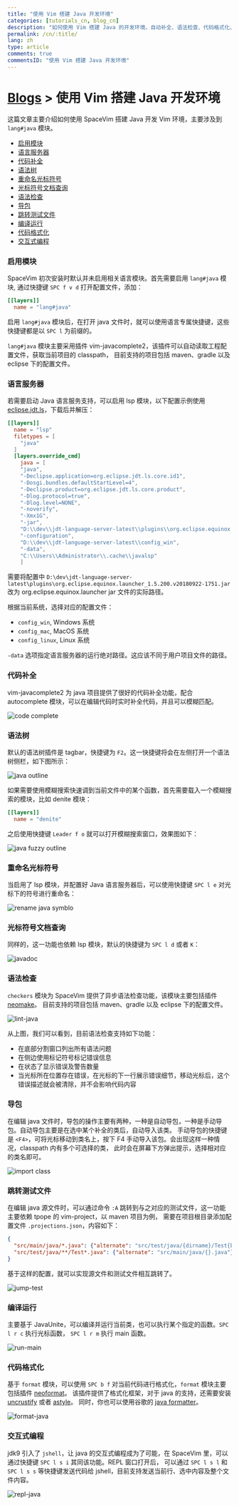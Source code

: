 ```yaml
---
title: "使用 Vim 搭建 Java 开发环境"
categories: [tutorials_cn, blog_cn]
description: "如何使用 Vim 搭建 Java 的开发环境，自动补全、语法检查、代码格式化、交互式编程以及断点调试相关使用技巧"
permalink: /cn/:title/
lang: zh
type: article
comments: true
commentsID: "使用 Vim 搭建 Java 开发环境"
---
```


# [Blogs](../blog/) > 使用 Vim 搭建 Java 开发环境

这篇文章主要介绍如何使用 SpaceVim 搭建 Java 开发 Vim 环境，主要涉及到 `lang#java` 模块。

<!-- vim-markdown-toc GFM -->

- [启用模块](#启用模块)
- [语言服务器](#语言服务器)
- [代码补全](#代码补全)
- [语法树](#语法树)
- [重命名光标符号](#重命名光标符号)
- [光标符号文档查询](#光标符号文档查询)
- [语法检查](#语法检查)
- [导包](#导包)
- [跳转测试文件](#跳转测试文件)
- [编译运行](#编译运行)
- [代码格式化](#代码格式化)
- [交互式编程](#交互式编程)

<!-- vim-markdown-toc -->

### 启用模块

SpaceVim 初次安装时默认并未启用相关语言模块。首先需要启用
`lang#java` 模块, 通过快捷键 `SPC f v d` 打开配置文件，添加：

```toml
[[layers]]
  name = "lang#java"
```

启用 `lang#java` 模块后，在打开 java 文件时，就可以使用语言专属快捷键，这些快捷键都是以 `SPC l` 为前缀的。

`lang#java` 模块主要采用插件 vim-javacomplete2，该插件可以自动读取工程配置文件，获取当前项目的 classpath，
目前支持的项目包括 maven、gradle 以及 eclipse 下的配置文件。


### 语言服务器

若需要启动 Java 语言服务支持，可以启用 lsp 模块，以下配置示例使用 [eclipse.jdt.ls](http://ftp.yz.yamagata-u.ac.jp/pub/eclipse/jdtls/snapshots/jdt-language-server-latest.tar.gz)，下载后并解压：

```toml
[[layers]]
  name = "lsp"
  filetypes = [
    "java"
  ]
  [layers.override_cmd]
    java = [
    "java",
    "-Declipse.application=org.eclipse.jdt.ls.core.id1",
    "-Dosgi.bundles.defaultStartLevel=4",
    "-Declipse.product=org.eclipse.jdt.ls.core.product",
    "-Dlog.protocol=true",
    "-Dlog.level=NONE",
    "-noverify",
    "-Xmx1G",
    "-jar",
    "D:\\dev\\jdt-language-server-latest\\plugins\\org.eclipse.equinox.launcher_1.5.200.v20180922-1751.jar",
    "-configuration",
    "D:\\dev\\jdt-language-server-latest\\config_win",
    "-data",
    "C:\\Users\\Administrator\\.cache\\javalsp"
    ]
```


需要将配置中 `D:\dev\jdt-language-server-latest\plugins\org.eclipse.equinox.launcher_1.5.200.v20180922-1751.jar`
改为 org.eclipse.equinox.launcher jar 文件的实际路径。

根据当前系统，选择对应的配置文件：

- `config_win`, Windows 系统
- `config_mac`, MacOS 系统
- `config_linux`, Linux 系统

`-data` 选项指定语言服务器的运行绝对路径。这应该不同于用户项目文件的路径。

### 代码补全

vim-javacomplete2 为 java 项目提供了很好的代码补全功能，配合 autocomplete 模块，可以在编辑代码时实时补全代码，并且可以模糊匹配。

![code complete](https://img.spacevim.org/80611950-e36f1e00-8a6d-11ea-8800-8593402761d4.png)

### 语法树

默认的语法树插件是 tagbar，快捷键为 `F2`。这一快捷键将会在左侧打开一个语法树侧栏，如下图所示：

![java outline](https://img.spacevim.org/80612099-13b6bc80-8a6e-11ea-99da-a4a656b8009e.png)

如果需要使用模糊搜索快速调到当前文件中的某个函数，首先需要载入一个模糊搜索的模块，比如 denite 模块：

```toml
[[layers]]
  name = "denite"
```

之后使用快捷键 `Leader f o` 就可以打开模糊搜索窗口，效果图如下：

![java fuzzy outline](https://img.spacevim.org/80612410-86279c80-8a6e-11ea-884e-539781f0af36.gif)

### 重命名光标符号

当启用了 lsp 模块，并配置好 Java 语言服务器后，可以使用快捷键 `SPC l e` 对光标下的符号进行重命名：

![rename java symblo](https://img.spacevim.org/80612586-bcfdb280-8a6e-11ea-8b24-7809dc022417.gif)

### 光标符号文档查询

同样的，这一功能也依赖 lsp 模块，默认的快捷键为 `SPC l d` 或者 `K`：

![javadoc](https://img.spacevim.org/80612801-0cdc7980-8a6f-11ea-82b5-62f7dec57138.gif)

### 语法检查

`checkers` 模块为 SpaceVim 提供了异步语法检查功能，该模块主要包括插件 [neomake](https://github.com/neomake/neomake)。
目前支持的项目包括 maven、gradle 以及 eclipse 下的配置文件。

![lint-java](https://img.spacevim.org/80613077-5f1d9a80-8a6f-11ea-8622-7bcea958f1a5.png)

从上图，我们可以看到，目前语法检查支持如下功能：

- 在底部分割窗口列出所有语法问题
- 在侧边使用标记符号标记错误信息
- 在状态了显示错误及警告数量
- 当光标所在位置存在错误，在光标的下一行展示错误细节，移动光标后，这个错误描述就会被清除，并不会影响代码内容

### 导包

在编辑 java 文件时，导包的操作主要有两种，一种是自动导包，一种是手动导包。自动导包主要是在选中某个补全的类后，自动导入该类。
手动导包的快捷键是 `<F4>`，可将光标移动到类名上，按下 F4 手动导入该包。会出现这样一种情况，classpath 内有多个可选择的类，
此时会在屏幕下方弹出提示，选择相对应的类名即可。

![import class](https://img.spacevim.org/80613234-92f8c000-8a6f-11ea-8cb7-584ed3545cb7.png)

### 跳转测试文件

在编辑 java 源文件时，可以通过命令 `:A` 跳转到与之对应的测试文件，这一功能主要依赖 tpope 的 vim-project，以 maven 项目为例，
需要在项目根目录添加配置文件 `.projections.json`，内容如下：

```json
{
  "src/main/java/*.java": {"alternate": "src/test/java/{dirname}/Test{basename}.java"},
  "src/test/java/**/Test*.java": {"alternate": "src/main/java/{}.java"}
}
```

基于这样的配置，就可以实现源文件和测试文件相互跳转了。

![jump-test](https://img.spacevim.org/80613408-d7845b80-8a6f-11ea-83cd-c44af9a12656.gif)

### 编译运行

主要基于 JavaUnite，可以编译并运行当前类，也可以执行某个指定的函数。`SPC l r c` 执行光标函数， `SPC l r m` 执行 main 函数。

![run-main](https://img.spacevim.org/80613620-19ad9d00-8a70-11ea-97e1-d8e4c0033536.gif)


### 代码格式化

基于 `format` 模块，可以使用 `SPC b f` 对当前代码进行格式化，`format` 模块主要包括插件 [neoformat](https://github.com/sbdchd/neoformat)。
该插件提供了格式化框架，对于 java 的支持，还需要安装 [uncrustify](http://astyle.sourceforge.net/) 或者 [astyle](http://astyle.sourceforge.net/)。
同时，你也可以使用谷歌的 [java formatter](https://github.com/google/google-java-format)。

![format-java](https://img.spacevim.org/80613869-5e393880-8a70-11ea-9fc7-3e5661af80cd.gif)

### 交互式编程

jdk9 引入了 `jshell`，让 java 的交互式编程成为了可能，在 SpaceVim 里，可以通过快捷键 `SPC l s i` 其同该功能。REPL 窗口打开后，
可以通过 `SPC l s l` 和 `SPC l s s` 等快捷键发送代码给 jshell，目前支持发送当前行、选中内容及整个文件内容。

![repl-java](https://img.spacevim.org/80614311-e0c1f800-8a70-11ea-8930-9bdad411bbed.gif)


